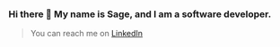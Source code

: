 ### Hi there 👋 My name is Sage, and I am a software developer.

> You can reach me on [LinkedIn](https://www.linkedin.com/in/sagefreemangonzales/)

